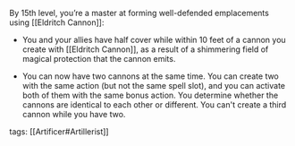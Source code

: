By 15th level, you’re a master at forming well-defended emplacements using [[Eldritch Cannon]]:

-   You and your allies have half cover while within 10 feet of a cannon you create with [[Eldritch Cannon]], as a result of a shimmering field of magical protection that the cannon emits.

-   You can now have two cannons at the same time. You can create two with the same action (but not the same spell slot), and you can activate both of them with the same bonus action. You determine whether the cannons are identical to each other or different. You can't create a third cannon while you have two.

tags: [[Artificer#Artillerist]]